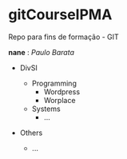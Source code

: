 # gitCourseIPMA
Repo para fins de formação - GIT

**nane** : *Paulo Barata*

- DivSI
  - Programming
    - Wordpress
    - Worplace
  - Systems
    - ...
      
- Others
    - ...
   


